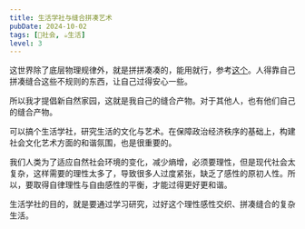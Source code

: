 ```yaml
---
title: 生活学社与缝合拼凑艺术
pubDate: 2024-10-02
tags: [👫社会, ☕️生活]
level: 3
---
```


这世界除了底层物理规律外，就是拼拼凑凑的，能用就行，参考[这个]。人得靠自己拼凑缝合这些不规则的东西，让自己过得安心一些。

所以我才提倡新自然家园，这就是我自己的缝合产物。对于其他人，也有他们自己的缝合产物。

可以搞个生活学社，研究生活的文化与艺术。在保障政治经济秩序的基础上，构建社会文化艺术方面的和谐氛围，也是很重要的。

我们人类为了适应自然社会环境的变化，减少熵增，必须要理性，但是现代社会太复杂，这样需要的理性太多了，导致很多人过度紧张，缺乏了感性的原初人性。所以，要取得自律理性与自由感性的平衡，才能过得更好更和谐。

生活学社的目的，就是要通过学习研究，过好这个理性感性交织、拼凑缝合的复杂生活。

[这个]: https://www.zhihu.com/question/316289262/answer/3671741280
